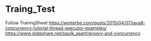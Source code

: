 # Traing_Test
Follow TrainngSheet 
https://winterbe.com/posts/2015/04/07/java8-concurrency-tutorial-thread-executor-examples/
https://www.slideshare.net/paulk_asert/groovy-and-concurrency
